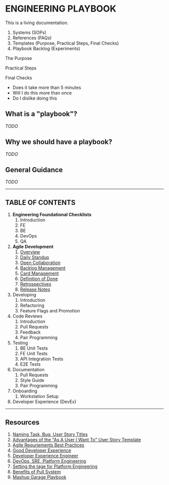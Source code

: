 # ENGINEERING PLAYBOOK

This is a living documentation.

1. Systems (SOPs)
2. References (FAQs)
3. Templates (Purpose, Practical Steps, Final Checks) 
4. Playbook Backlog (Experiments)

The Purpose

Practical Steps

Final Checks

- Does it take more than 5 minutes
- Will I do this more than once
- Do I dislike doing this


## What is a "playbook"?

_TODO_

## Why we should have a playbook?

_TODO_

## General Guidance
_TODO_

-------

## TABLE OF CONTENTS

1. **Engineering Foundational Checklists**
   1. Introduction
   2. FE
   3. BE
   4. DevOps
   5. QA
2. **Agile Development**
   1. [Overview](https://github.com/HighOutputVentures/engineering-playbook/blob/main/agile-development)
   2. [Daily Standup](https://github.com/HighOutputVentures/engineering-playbook/tree/main/agile-development/00-daily-standup)
   3. [Open Collaboration](https://github.com/HighOutputVentures/engineering-playbook/tree/main/agile-development/01-open-collaboration)
   4. [Backlog Management](https://github.com/HighOutputVentures/engineering-playbook/tree/main/agile-development/02-backlog-management)
   5. [Card Management](https://github.com/HighOutputVentures/engineering-playbook/tree/main/agile-development/03-card-management)
   6. [Definition of Done](https://github.com/HighOutputVentures/engineering-playbook/tree/main/agile-development/04-definition-of-done)
   7. [Retrospectives](https://github.com/HighOutputVentures/engineering-playbook/tree/main/agile-development/05-retrospectives)
   8. [Release Notes](https://github.com/HighOutputVentures/engineering-playbook/tree/main/agile-development/06-release-notes)
3. Developing
   1. Introduction
   2. Refactoring
   3. Feature Flags and Promotion
4. Code Reviews
   1. Introduction
   2. Pull Requests
   3. Feedback
   4. Pair Programming
5. Testing
   1. BE Unit Tests
   2. FE Unit Tests
   3. API Integration Tests
   4. E2E Tests
6. Documentation
   1. Pull Requests
   2. Style Guide
   3. Pair Programming
7. Onboarding
   1. Workstation Setup
8.  Developer Experience (DevEx)

-------

## Resources
1. [Naming Task, Bug, User Story Titles](https://stratejos.ai/blog/naming-task-bug-user-story-titles/)
2. [Advantages of the "As A User I Want To" User Story Template](https://www.mountaingoatsoftware.com/blog/advantages-of-the-as-a-user-i-want-user-story-template)
3. [Agile Requriements Best Practices](http://agilemodeling.com/essays/agileRequirementsBestPractices.htm)
4. [Good Developer Experience](https://developerexperience.io/practices/good-developer-experience)
5. [Developer Experience Engineer](https://www.helpnetsecurity.com/2021/07/16/developer-experience-engineer/)
6. [DevOps, SRE, Platform Engineering](https://iximiuz.com/en/posts/devops-sre-and-platform-engineering/)
7. [Setting the tage for Platform Engineering](https://softwareengineeringdaily.com/2020/02/13/setting-the-stage-for-platform-engineering/)
8. [Benefits of Pull System](https://www.planview.com/resources/articles/benefits-pull-system/)
9. [Mashup Garage Playbook](https://www.mashupgarage.com/playbook/)



